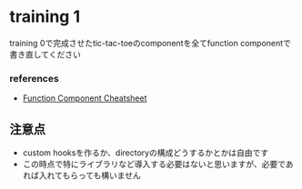 # training 1

training 0で完成させたtic-tac-toeのcomponentを全てfunction componentで書き直してください

### references

- [Function Component Cheatsheet](https://react-typescript-cheatsheet.netlify.app/docs/basic/getting-started/function_components)

## 注意点

- custom hooksを作るか、directoryの構成どうするかとかは自由です
- この時点で特にライブラリなど導入する必要はないと思いますが、必要であれば入れてもらっても構いません
